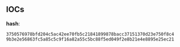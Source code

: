 
## IOCs

__hash__:

```text
3750576978bfd204c5ac42ee70fb5c21841899878bacc37151370d23e750f8c4
9b3e2e56863fc5a85c5c9f16a82a55c5bc88f5ed049f2e8b21e4e8895e25ec21
```